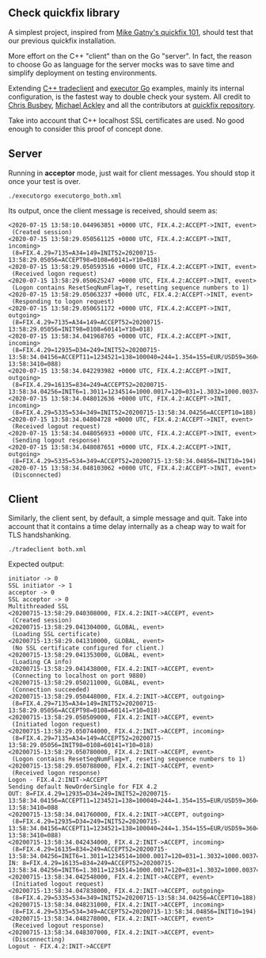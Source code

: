 ## Check quickfix library

A simplest project, inspired from [Mike Gatny's quickfix 101](https://github.com/mgatny/quickfix_101), should test that our previous quickfix installation.

More effort on the C++ "client" than on the Go "server". In fact, the reason to choose Go as language for the server mocks was to save time and simplify deployment on testing environments.

Extending [C++ tradeclient]() and [executor Go](https://github.com/quickfixgo/examples) examples, mainly its internal configuration, is the fastest way to double check your system. All credit to [Chris Busbey](https://github.com/cbusbey), [Michael Ackley](https://github.com/ackleymi) and all the contributors at [quickfix repository](https://github.com/quickfix/quickfix).

Take into account that C++ localhost SSL certificates are used. No good enough to consider this proof of concept done.

## Server

Running in **acceptor** mode, just wait for client messages. You should stop it once your test is over.

    ./executorgo executorgo_both.xml

Its output, once the client message is received, should seem as:

    <2020-07-15 13:58:10.044963851 +0000 UTC, FIX.4.2:ACCEPT->INIT, event>
     (Created session)
    <2020-07-15 13:58:29.050561125 +0000 UTC, FIX.4.2:ACCEPT->INIT, incoming>
     (8=FIX.4.29=7135=A34=149=INIT52=20200715-13:58:29.05056=ACCEPT98=0108=60141=Y10=018)
    <2020-07-15 13:58:29.050593516 +0000 UTC, FIX.4.2:ACCEPT->INIT, event>
     (Received logon request)
    <2020-07-15 13:58:29.050625247 +0000 UTC, FIX.4.2:ACCEPT->INIT, event>
     (Logon contains ResetSeqNumFlag=Y, resetting sequence numbers to 1)
    <2020-07-15 13:58:29.05063237 +0000 UTC, FIX.4.2:ACCEPT->INIT, event>
     (Responding to logon request)
    <2020-07-15 13:58:29.050651172 +0000 UTC, FIX.4.2:ACCEPT->INIT, outgoing>
     (8=FIX.4.29=7135=A34=149=ACCEPT52=20200715-13:58:29.05056=INIT98=0108=60141=Y10=018)
    <2020-07-15 13:58:34.041968765 +0000 UTC, FIX.4.2:ACCEPT->INIT, incoming>
     (8=FIX.4.29=12935=D34=249=INIT52=20200715-13:58:34.04156=ACCEPT11=1234521=138=100040=244=1.354=155=EUR/USD59=360=20200715-13:58:3410=088)
    <2020-07-15 13:58:34.042293982 +0000 UTC, FIX.4.2:ACCEPT->INIT, outgoing>
     (8=FIX.4.29=16135=834=249=ACCEPT52=20200715-13:58:34.04256=INIT6=1.3011=1234514=1000.0017=120=031=1.3032=1000.0037=138=1000.0039=254=155=EUR/USD150=2151=0.0010=127)
    <2020-07-15 13:58:34.048012636 +0000 UTC, FIX.4.2:ACCEPT->INIT, incoming>
     (8=FIX.4.29=5335=534=349=INIT52=20200715-13:58:34.04256=ACCEPT10=188)
    <2020-07-15 13:58:34.04804728 +0000 UTC, FIX.4.2:ACCEPT->INIT, event>
     (Received logout request)
    <2020-07-15 13:58:34.048056933 +0000 UTC, FIX.4.2:ACCEPT->INIT, event>
     (Sending logout response)
    <2020-07-15 13:58:34.048087651 +0000 UTC, FIX.4.2:ACCEPT->INIT, outgoing>
     (8=FIX.4.29=5335=534=349=ACCEPT52=20200715-13:58:34.04856=INIT10=194)
    <2020-07-15 13:58:34.048103062 +0000 UTC, FIX.4.2:ACCEPT->INIT, event>
     (Disconnected)

## Client

Similarly, the client sent, by default, a simple message and quit. Take into account that it contains a time delay internally as a cheap way to wait for TLS handshanking.

    ./tradeclient both.xml

Expected output:

    initiator -> 0
    SSL initiator -> 1
    acceptor -> 0
    SSL acceptor -> 0
    Multithreaded SSL
    <20200715-13:58:29.040308000, FIX.4.2:INIT->ACCEPT, event>
     (Created session)
    <20200715-13:58:29.041304000, GLOBAL, event>
     (Loading SSL certificate)
    <20200715-13:58:29.041310000, GLOBAL, event>
     (No SSL certificate configured for client.)
    <20200715-13:58:29.041353000, GLOBAL, event>
     (Loading CA info)
    <20200715-13:58:29.041438000, FIX.4.2:INIT->ACCEPT, event>
     (Connecting to localhost on port 9880)
    <20200715-13:58:29.050211000, GLOBAL, event>
     (Connection succeeded)
    <20200715-13:58:29.050448000, FIX.4.2:INIT->ACCEPT, outgoing>
     (8=FIX.4.29=7135=A34=149=INIT52=20200715-13:58:29.05056=ACCEPT98=0108=60141=Y10=018)
    <20200715-13:58:29.050509000, FIX.4.2:INIT->ACCEPT, event>
     (Initiated logon request)
    <20200715-13:58:29.050744000, FIX.4.2:INIT->ACCEPT, incoming>
     (8=FIX.4.29=7135=A34=149=ACCEPT52=20200715-13:58:29.05056=INIT98=0108=60141=Y10=018)
    <20200715-13:58:29.050780000, FIX.4.2:INIT->ACCEPT, event>
     (Logon contains ResetSeqNumFlag=Y, reseting sequence numbers to 1)
    <20200715-13:58:29.050788000, FIX.4.2:INIT->ACCEPT, event>
     (Received logon response)
    Logon - FIX.4.2:INIT->ACCEPT
    Sending default NewOrderSingle for FIX 4.2
    OUT: 8=FIX.4.29=12935=D34=249=INIT52=20200715-13:58:34.04156=ACCEPT11=1234521=138=100040=244=1.354=155=EUR/USD59=360=20200715-13:58:3410=088
    <20200715-13:58:34.041760000, FIX.4.2:INIT->ACCEPT, outgoing>
     (8=FIX.4.29=12935=D34=249=INIT52=20200715-13:58:34.04156=ACCEPT11=1234521=138=100040=244=1.354=155=EUR/USD59=360=20200715-13:58:3410=088)
    <20200715-13:58:34.042434000, FIX.4.2:INIT->ACCEPT, incoming>
     (8=FIX.4.29=16135=834=249=ACCEPT52=20200715-13:58:34.04256=INIT6=1.3011=1234514=1000.0017=120=031=1.3032=1000.0037=138=1000.0039=254=155=EUR/USD150=2151=0.0010=127)
    IN: 8=FIX.4.29=16135=834=249=ACCEPT52=20200715-13:58:34.04256=INIT6=1.3011=1234514=1000.0017=120=031=1.3032=1000.0037=138=1000.0039=254=155=EUR/USD150=2151=0.0010=127
    <20200715-13:58:34.042548000, FIX.4.2:INIT->ACCEPT, event>
     (Initiated logout request)
    <20200715-13:58:34.047838000, FIX.4.2:INIT->ACCEPT, outgoing>
     (8=FIX.4.29=5335=534=349=INIT52=20200715-13:58:34.04256=ACCEPT10=188)
    <20200715-13:58:34.048231000, FIX.4.2:INIT->ACCEPT, incoming>
     (8=FIX.4.29=5335=534=349=ACCEPT52=20200715-13:58:34.04856=INIT10=194)
    <20200715-13:58:34.048278000, FIX.4.2:INIT->ACCEPT, event>
     (Received logout response)
    <20200715-13:58:34.048307000, FIX.4.2:INIT->ACCEPT, event>
     (Disconnecting)
    Logout - FIX.4.2:INIT->ACCEPT

